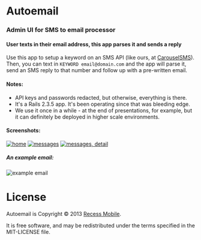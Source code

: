 Autoemail
=========

### Admin UI for SMS to email processor
#### User texts in their email address, this app parses it and sends a reply

Use this app to setup a keyword on an SMS API (like ours, at [CarouselSMS](http://carouselsms.com)). Then, you can text in `KEYWORD email@domain.com` and the app will parse it, send an SMS reply to that number and follow up with a pre-written email.


#### Notes:

* API keys and passwords redacted, but otherwise, everything is there.
* It's a Rails 2.3.5 app. It's been operating since that was bleeding edge.
* We use it once in a while - at the end of presentations, for example, but it can definitely be deployed in higher scale environments.

#### Screenshots:

[![home](http://dl.dropbox.com/u/225019/rm-app-screenshots/Autoemail/thumb_home.png)](http://dl.dropbox.com/u/225019/rm-app-screenshots/Autoemail/home.png)
[![messages](http://dl.dropbox.com/u/225019/rm-app-screenshots/Autoemail/thumb_messages.png)](http://dl.dropbox.com/u/225019/rm-app-screenshots/Autoemail/messages.png)
[![messages, detail](http://dl.dropbox.com/u/225019/rm-app-screenshots/Autoemail/thumb_messages-detail.png)](http://dl.dropbox.com/u/225019/rm-app-screenshots/Autoemail/messages-detail.png)

##### An example email:

![example email](http://dl.dropbox.com/u/225019/rm-app-screenshots/Autoemail/example-email.png)

License
=======

Autoemail is Copyright © 2013 [Recess Mobile](http://recess.im/).

It is free software, and may be redistributed under the terms specified in the MIT-LICENSE file.
